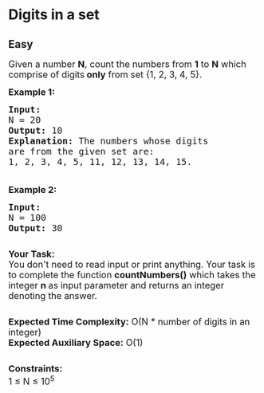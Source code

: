 # Digits in a set
## Easy
<div class="problem-statement">
                <p></p><p><span style="font-size:18px">Given a number <strong>N</strong>, count the numbers from <strong>1</strong> to <strong>N</strong> which comprise of digits<strong>&nbsp;only</strong>&nbsp;from&nbsp;set {1, 2, 3, 4,&nbsp;5}.</span></p>

<p><span style="font-size:18px"><strong>Example 1:</strong></span></p>

<pre><span style="font-size:18px"><strong>Input:
</strong>N = 20
<strong>Output:</strong> 10
<strong>Explanation:</strong> The numbers whose digits
are from the given set are:
1, 2, 3, 4, 5, 11, 12, 13, 14, 15.

</span></pre>

<p><span style="font-size:18px"><strong>Example 2:</strong></span></p>

<pre><span style="font-size:18px"><strong>Input:
</strong>N = 100
<strong>Output:</strong> 30
</span></pre>

<p><br>
<span style="font-size:18px"><strong>Your Task:</strong><br>
You don't need to read input or print anything. Your task is to complete the function&nbsp;<strong>countNumbers()</strong>&nbsp;which takes the integer&nbsp;<strong>n&nbsp;</strong>as input parameter&nbsp;and returns an integer denoting the answer.</span></p>

<p><br>
<span style="font-size:18px"><strong>Expected Time Complexity:</strong>&nbsp;O(N * number of digits in an integer)<br>
<strong>Expected Auxiliary Space:</strong>&nbsp;O(1)</span></p>

<p><br>
<span style="font-size:18px"><strong>Constraints:</strong><br>
1 ≤ N ≤ 10<sup>5</sup></span><br>
&nbsp;</p>
 <p></p>
            </div>